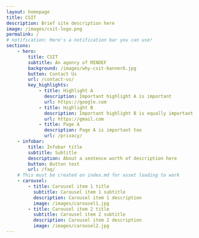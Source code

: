 ```yaml
---
layout: homepage
title: CSIT
description: Brief site description here
image: /images/csit-logo.png
permalink: /
# notification: Here's a notification bar you can use!
sections:
    - hero:
        title: CSIT
        subtitle: An agency of MINDEF
        background: /images/why-csit-banner6.jpg
        button: Contact Us
        url: /contact-us/
        key_highlights:
            - title: Highlight A
              description: Important highlight A is important
              url: https://google.com
            - title: Highlight B
              description: Important highlight B is equally important
              url: https://gmail.com
            - title: Page A
              description: Page A is important too
              url: /privacy/
    - infobar:
        title: Infobar title
        subtitle: Subtitle
        description: About a sentence worth of description here
        button: Button text
        url: /faq/
    # This must be created on index.md for asset loading to work
    - carousel:
        - title: Carousel item 1 title
          subtitle: Carousel item 1 subtitle
          description: Carousel item 1 description
          image: /images/carousel1.jpg
        - title: Carousel item 2 title
          subtitle: Carousel item 2 subtitle
          description: Carousel item 2 description
          image: /images/carousel2.jpg
---
```

